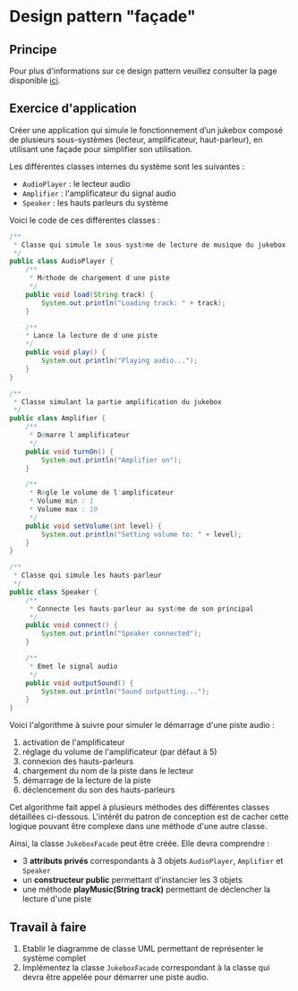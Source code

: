 # Design pattern "façade"

## Principe

Pour plus d'informations sur ce design pattern veuillez consulter la page disponible [ici](https://refactoring.guru/fr/design-patterns/facade).

## Exercice d'application

Créer une application qui simule le fonctionnement d’un jukebox composé de plusieurs sous-systèmes (lecteur, amplificateur, haut-parleur), en utilisant une façade pour simplifier son utilisation.

Les différentes classes internes du système sont les suivantes :
- `AudioPlayer` : le lecteur audio
- `Amplifier` : l'amplificateur du signal audio
- `Speaker` : les hauts parleurs du système

Voici le code de ces différentes classes :

```java
/**
 * Classe qui simule le sous-système de lecture de musique du jukebox 
 */
public class AudioPlayer {
    /**
     * Méthode de chargement d'une piste
     */
    public void load(String track) {
        System.out.println("Loading track: " + track);
    }

    /**
    * Lance la lecture de d'une piste
    */ 
    public void play() {
        System.out.println("Playing audio...");
    }
}

/**
 * Classe simulant la partie amplification du jukebox
 */
public class Amplifier {
    /**
     * Démarre l'amplificateur
     */
    public void turnOn() {
        System.out.println("Amplifier on");
    }

    /**
     * Règle le volume de l'amplificateur
     * Volume min : 1
     * Volume max : 10
     */
    public void setVolume(int level) {
        System.out.println("Setting volume to: " + level);
    }
}

/**
 * Classe qui simule les hauts-parleur
 */
public class Speaker {
    /**
     * Connecte les hauts-parleur au système de son principal
     */
    public void connect() {
        System.out.println("Speaker connected");
    }

    /**
     * Emet le signal audio
     */
    public void outputSound() {
        System.out.println("Sound outputting...");
    }
}
```

Voici l'algorithme à suivre pour simuler le démarrage d'une piste audio :
1. activation de l'amplificateur
2. réglage du volume de l'amplificateur (par défaut à 5)
3. connexion des hauts-parleurs
4. chargement du nom de la piste dans le lecteur
5. démarrage de la lecture de la piste
6. déclencement du son des hauts-parleurs

Cet algorithme fait appel à plusieurs méthodes des différentes classes détaillées ci-dessous. L'intérêt du patron de conception est de cacher cette logique pouvant être complexe dans une méthode d'une autre classe.

Ainsi, la classe `JukeboxFacade` peut être créée.
Elle devra comprendre :
- 3 **attributs privés** correspondants à 3 objets `AudioPlayer`, `Amplifier` et `Speaker`
- un **constructeur public** permettant d'instancier les 3 objets
- une méthode **playMusic(String track)** permettant de déclencher la lecture d'une piste

## Travail à faire

1. Etablir le diagramme de classe UML permettant de représenter le système complet
2. Implémentez la classe `JukeboxFacade` correspondant à la classe qui devra être appelée pour démarrer une piste audio.